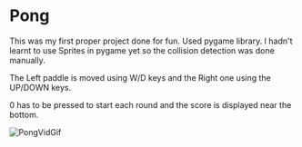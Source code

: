 # Pong

This was my first proper project done for fun.
Used pygame library. I hadn't learnt to use Sprites in pygame yet so the collision detection was done manually.

The Left paddle is moved using W/D keys and the Right one using the UP/DOWN keys.

0 has to be pressed to start each round and the score is displayed near the bottom.

![PongVidGif](https://user-images.githubusercontent.com/96627206/161444362-507949c6-6b73-4e8c-b736-2653aad6755a.gif)
